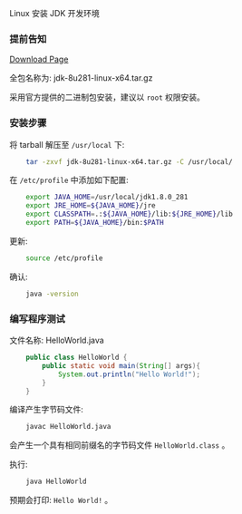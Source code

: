 


Linux 安装 JDK 开发环境

### 提前告知

[Download Page](https://www.oracle.com/java/technologies/javase/javase-jdk8-downloads.html)

全包名称为: jdk-8u281-linux-x64.tar.gz

采用官方提供的二进制包安装，建议以 `root` 权限安装。


### 安装步骤

将 tarball 解压至 `/usr/local` 下:
```sh
    tar -zxvf jdk-8u281-linux-x64.tar.gz -C /usr/local/
```

在 `/etc/profile` 中添加如下配置:
```sh
    export JAVA_HOME=/usr/local/jdk1.8.0_281
    export JRE_HOME=${JAVA_HOME}/jre
    export CLASSPATH=.:${JAVA_HOME}/lib:${JRE_HOME}/lib
    export PATH=${JAVA_HOME}/bin:$PATH
```

更新:
```sh
    source /etc/profile
```

确认:
```sh
    java -version
```

### 编写程序测试

文件名称: HelloWorld.java
```java
    public class HelloWorld {
        public static void main(String[] args){
            System.out.println("Hello World!");
        }
    }
```

编译产生字节码文件:
```sh
    javac HelloWorld.java
```
会产生一个具有相同前缀名的字节码文件 `HelloWorld.class` 。

执行:
```sh
    java HelloWorld
```
预期会打印: `Hello World!` 。
